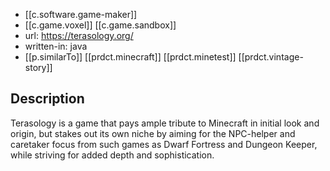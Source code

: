 
- [[c.software.game-maker]]
- [[c.game.voxel]] [[c.game.sandbox]]
- url: https://terasology.org/
- written-in: java
- [[p.similarTo]] [[prdct.minecraft]] [[prdct.minetest]] [[prdct.vintage-story]]

## Description

Terasology is a game that pays ample tribute to Minecraft in initial look and origin, but stakes out its own niche by aiming for the NPC-helper and caretaker focus from such games as Dwarf Fortress and Dungeon Keeper, while striving for added depth and sophistication.